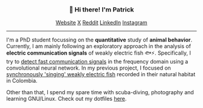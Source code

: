 
<h3 align="center">👋 Hi there! I'm Patrick</h3>
<p align="center">
  <a href="https://weygoldt.github.io">Website</a>
  <a href="https://x.com/weygoldtp">X</a>
  <a href="https://reddit.com/user/weygoldt">Reddit</a>
  <a href="https://www.linkedin.com/in/weygoldt/">LinkedIn</a>
  <a href="https://www.instagram.com/weygoldtphoto/">Instagram</a>
</p>

---
I'm a PhD student focussing on the **quantitative** study of **animal behavior**. Currently, I am mainly following an exploratory approach in the analysis of **electric communication signals** of weakly electric fish 🐟⚡️. Specifically, I try to [detect fast communication signals](https://github.com/weygoldt/chirpdetector-cnn) in the frequency domain using a convolutional neural network. In my previous project, I focused on [synchronously 'singing' weakly electric fish](https://github.com/weygoldt/synchronous-modulations) recorded in their natural habitat in Colombia.

Other than that, I spend my spare time with scuba-diving, photography and learning GNU/Linux. Check out my dotfiles [here](https://github.com/weygoldt/dots).
